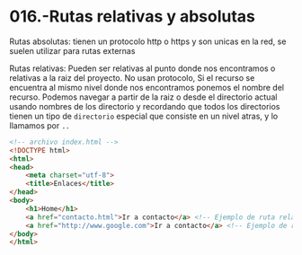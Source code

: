 016.-Rutas relativas y absolutas
===

Rutas absolutas: tienen un protocolo http o https y son unicas en la red, se suelen utilizar para rutas externas

Rutas relativas: Pueden ser relativas al punto donde nos encontramos o relativas a la raiz del proyecto. No usan protocolo, Si el recurso se encuentra al mismo nivel donde nos encontramos ponemos el nombre del recurso. Podemos navegar a partir de la raiz o desde el directorio actual usando nombres de los directorio y recordando que todos los directorios tienen un tipo de `directorio` especial que consiste en un nivel atras, y lo llamamos por `..`


```html
<!-- archivo index.html -->
<!DOCTYPE html>
<html>
<head>
	<meta charset="utf-8">
	<title>Enlaces</title>
</head>
<body>
	<h1>Home</h1>
	<a href="contacto.html">Ir a contacto</a> <!-- Ejemplo de ruta relativa -->
	<a href="http://www.google.com">Ir a contacto</a> <!-- Ejemplo de ruta absoluta -->
</body>
</html>
```


